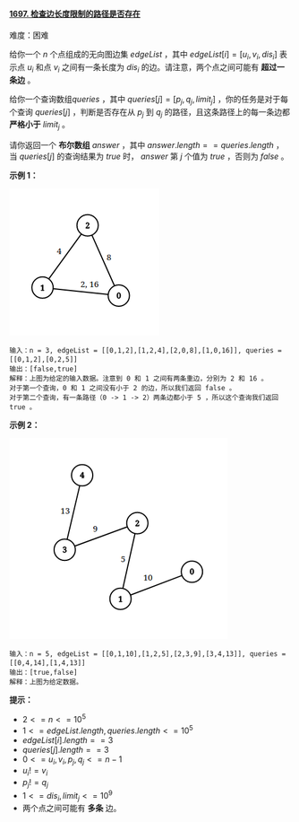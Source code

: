 ﻿#### [1697\. 检查边长度限制的路径是否存在](https://leetcode.cn/problems/checking-existence-of-edge-length-limited-paths/)

难度：困难

给你一个 $n$ 个点组成的无向图边集 $edgeList$ ，其中 $edgeList[i] = [u_i, v_i, dis_i]$ 表示点 $u_i$ 和点 $v_i$ 之间有一条长度为 $dis_i$ 的边。请注意，两个点之间可能有 **超过一条边** 。

给你一个查询数组$queries$ ，其中 $queries[j] = [p_j, q_j, limit_j]$ ，你的任务是对于每个查询 $queries[j]$ ，判断是否存在从 $p_j$ 到 $q_j$ 的路径，且这条路径上的每一条边都 **严格小于** $limit_j$ 。

请你返回一个 **布尔数组** $answer$ ，其中 $answer.length == queries.length$ ，当 $queries[j]$ 的查询结果为 $true$ 时， $answer$ 第 $j$ 个值为 $true$ ，否则为 $false$ 。

**示例 1：**

![](./assets/img/Question1697_1.png)

```
输入：n = 3, edgeList = [[0,1,2],[1,2,4],[2,0,8],[1,0,16]], queries = [[0,1,2],[0,2,5]]
输出：[false,true]
解释：上图为给定的输入数据。注意到 0 和 1 之间有两条重边，分别为 2 和 16 。
对于第一个查询，0 和 1 之间没有小于 2 的边，所以我们返回 false 。
对于第二个查询，有一条路径（0 -> 1 -> 2）两条边都小于 5 ，所以这个查询我们返回 true 。
```

**示例 2：**

![](./assets/img/Question1697_2.png)

```
输入：n = 5, edgeList = [[0,1,10],[1,2,5],[2,3,9],[3,4,13]], queries = [[0,4,14],[1,4,13]]
输出：[true,false]
解释：上图为给定数据。
```

**提示：**

-   $2 <= n <= 10^5$
-   $1 <= edgeList.length, queries.length <= 10^5$
-   $edgeList[i].length == 3$
-   $queries[j].length == 3$
-   $0 <= u_i, v_i, p_j, q_j <= n - 1$
-   $u_i != v_i$
-   $p_j != q_j$
-   $1 <= dis_i, limit_j <= 10^9$
-   两个点之间可能有 **多条** 边。
